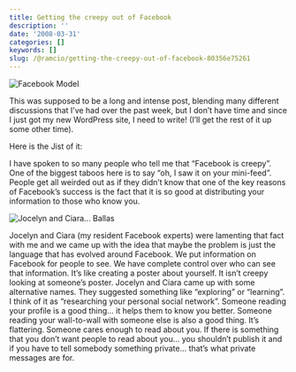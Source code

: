```yaml
---
title: Getting the creepy out of Facebook
description: ''
date: '2008-03-31'
categories: []
keywords: []
slug: /@ramcio/getting-the-creepy-out-of-facebook-80356e75261
---
```


![Facebook Model](https://cdn-images-1.medium.com/max/800/0*dIT4_pEQuSdNkVCF.jpg)

This was supposed to be a long and intense post, blending many different discussions that I’ve had over the past week, but I don’t have time and since I just got my new WordPress site, I need to write! (I’ll get the rest of it up some other time).

Here is the Jist of it:

I have spoken to so many people who tell me that “Facebook is creepy”. One of the biggest taboos here is to say “oh, I saw it on your mini-feed”. People get all weirded out as if they didn’t know that one of the key reasons of Facebook’s success is the fact that it is so good at distributing your information to those who know you.

![Jocelyn and Ciara... Ballas](https://cdn-images-1.medium.com/max/800/0*46BvjzQX8r0H_nmJ.jpg)

Jocelyn and Ciara (my resident Facebook experts) were lamenting that fact with me and we came up with the idea that maybe the problem is just the language that has evolved around Facebook. We put information on Facebook for people to see. We have complete control over who can see that information. It’s like creating a poster about yourself. It isn’t creepy looking at someone’s poster. Jocelyn and Ciara came up with some alternative names. They suggested something like “exploring” or “learning”. I think of it as “researching your personal social network”. Someone reading your profile is a good thing… it helps them to know you better. Someone reading your wall-to-wall with someone else is also a good thing. It’s flattering. Someone cares enough to read about you. If there is something that you don’t want people to read about you… you shouldn’t publish it and if you have to tell somebody something private… that’s what private messages are for.
